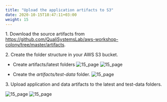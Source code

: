 ```yaml
---
title: "Upload the application artifacts to S3"
date: 2020-10-15T18:47:11+03:00
weight: 15
---
```

1\. Download the source artifacts from https://github.com/QualiSystemsLab/aws-workshop-colony/tree/master/artifacts.

2\. Create the folder structure in your AWS S3 bucket.

* Create artifacts/latest folders
![15_page](/images/module1/15_page.png)
![15_page](/images/module1/16_page.png)

* Create the _artifacts/test-data_ folder.
![15_page](/images/module1/17_page.png)

3\. Upload application and data artifacts to the latest and test-data folders.

![15_page](/images/module1/19_page.png)
![15_page](/images/module1/20_page.png)

